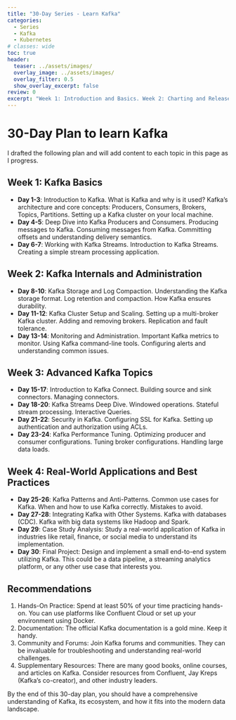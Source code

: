 ```yaml
---
title: "30-Day Series - Learn Kafka"
categories:
  - Series
  - Kafka
  - Kubernetes
# classes: wide
toc: true
header:
  teaser: ../assets/images/
  overlay_image: ../assets/images/
  overlay_filter: 0.5
  show_overlay_excerpt: false
review: 0
excerpt: "Week 1: Introduction and Basics. Week 2: Charting and Releases. Week 3: Customizing Charts and Security. Week 4: Repositories and Plugins "
---
```

# 30-Day Plan to learn Kafka
I drafted the following plan and will add content to each topic in this page as I progress.

## Week 1: Kafka Basics
- **Day 1-3**: Introduction to Kafka. What is Kafka and why is it used? Kafka’s architecture and core concepts: Producers, Consumers, Brokers, Topics, Partitions. Setting up a Kafka cluster on your local machine.
- **Day 4-5**: Deep Dive into Kafka Producers and Consumers. Producing messages to Kafka. Consuming messages from Kafka. Committing offsets and understanding delivery semantics.
- **Day 6-7**: Working with Kafka Streams. Introduction to Kafka Streams. Creating a simple stream processing application.
## Week 2: Kafka Internals and Administration
- **Day 8-10**: Kafka Storage and Log Compaction. Understanding the Kafka storage format. Log retention and compaction. How Kafka ensures durability.
- **Day 11-12**: Kafka Cluster Setup and Scaling. Setting up a multi-broker Kafka cluster. Adding and removing brokers. Replication and fault tolerance.
- **Day 13-14**: Monitoring and Administration. Important Kafka metrics to monitor. Using Kafka command-line tools. Configuring alerts and understanding common issues.

## Week 3: Advanced Kafka Topics
- **Day 15-17**: Introduction to Kafka Connect. Building source and sink connectors. Managing connectors.
- **Day 18-20**: Kafka Streams Deep Dive. Windowed operations. Stateful stream processing. Interactive Queries.
- **Day 21-22**: Security in Kafka. Configuring SSL for Kafka. Setting up authentication and authorization using ACLs.
- **Day 23-24**: Kafka Performance Tuning. Optimizing producer and consumer configurations. Tuning broker configurations. Handling large data loads.

## Week 4: Real-World Applications and Best Practices
- **Day 25-26**: Kafka Patterns and Anti-Patterns. Common use cases for Kafka. When and how to use Kafka correctly. Mistakes to avoid.
- **Day 27-28**: Integrating Kafka with Other Systems. Kafka with databases (CDC). Kafka with big data systems like Hadoop and Spark.
- **Day 29**: Case Study Analysis: Study a real-world application of Kafka in industries like retail, finance, or social media to understand its implementation.
- **Day 30**: Final Project: Design and implement a small end-to-end system utilizing Kafka. This could be a data pipeline, a streaming analytics platform, or any other use case that interests you.

## Recommendations
1. Hands-On Practice: Spend at least 50% of your time practicing hands-on. You can use platforms like Confluent Cloud or set up your environment using Docker.
1. Documentation: The official Kafka documentation is a gold mine. Keep it handy.
1. Community and Forums: Join Kafka forums and communities. They can be invaluable for troubleshooting and understanding real-world challenges.
1. Supplementary Resources: There are many good books, online courses, and articles on Kafka. Consider resources from Confluent, Jay Kreps (Kafka’s co-creator), and other industry leaders.

By the end of this 30-day plan, you should have a comprehensive understanding of Kafka, its ecosystem, and how it fits into the modern data landscape.

